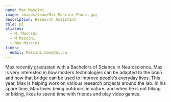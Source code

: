 ```yaml
---
name: Max Mascini
image: images/team/Max_Mascini_Photo.jpg
description: Research Assistant 
role: pi
aliases:
  - M. Mascini
  - M Mascini
  - Max Mascini
links:
  email: Mascini.max@dal.ca
---
```


Max recently graduated with a Bachelors of Science in Neuroscience. Max is very interested in how modern technologies can be adapted to the brain and how that bridge can be used to improve people’s everyday lives. This year, Max is helping work on various research projects around the lab. In his spare time, Max loves being outdoors in nature, and when he is not hiking or biking, likes to spend time with friends and play video games.